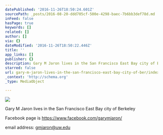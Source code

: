```yaml
---
datePublished: '2016-11-26T18:50:24.601Z'
sourcePath: _posts/2016-08-20-ddd705cf-500e-4298-baec-7b6bb3def78d.md
inFeed: false
hasPage: true
keywords: []
related: []
author: []
via: {}
dateModified: '2016-11-26T18:50:22.446Z'
title: ''
app_links: []
publisher: {}
description: Gary M Jaron lives in the San Francisco East Bay city of Berkeley
starred: false
url: gary-m-jaron-lives-in-the-san-francisco-east-bay-city-of-ber/index.html
_context: 'http://schema.org'
_type: MediaObject

---
```

![](https://the-grid-user-content.s3-us-west-2.amazonaws.com/6ae6e38e-17c0-438e-a622-474b45930149.jpg)

Gary M Jaron lives in the San Francisco East Bay city of Berkeley

Facebook page is https://www.facebook.com/garymjaron/

email address: gmjaron@uw.edu